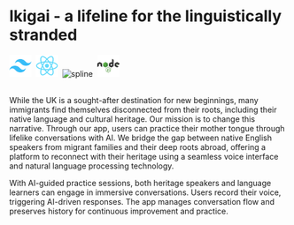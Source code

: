 # Ikigai - a lifeline for the linguistically stranded

<div>
  <img src="https://github.com/devicons/devicon/blob/master/icons/tailwindcss/tailwindcss-original.svg"  title="tailwind" alt="tailwind" width="40" height="40"/>&nbsp;
  <img src="https://github.com/devicons/devicon/blob/master/icons/react/react-original.svg" title="react" alt="react" width="40" height="40"/>&nbsp;
  <img src="https://i.ytimg.com/vi/f2v3riyxU7Y/maxresdefault.jpg" title="spline" alt="spline" width="40" height="40"/>&nbsp;
  <img src="https://github.com/devicons/devicon/blob/master/icons/nodejs/nodejs-original-wordmark.svg" title="NodeJS" alt="NodeJS" width="40" height="40"/>&nbsp;
</div>

<br>

While the UK is a sought-after destination for new beginnings, many immigrants find themselves disconnected from their roots, including their native language and cultural heritage. Our mission is to change this narrative. Through our app, users can practice their mother tongue through lifelike conversations with AI. We bridge the gap between native English speakers from migrant families and their deep roots abroad, offering a platform to reconnect with their heritage using a seamless voice interface and natural language processing technology.

With AI-guided practice sessions, both heritage speakers and language learners can engage in immersive conversations. Users record their voice, triggering AI-driven responses. The app manages conversation flow and preserves history for continuous improvement and practice.
